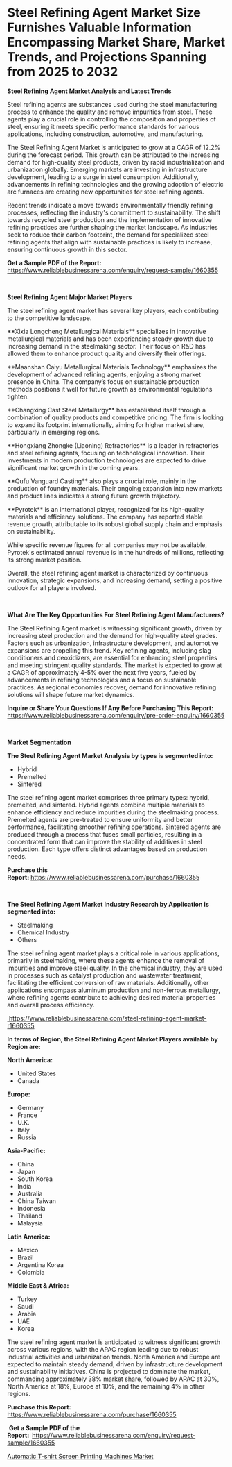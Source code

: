 <p><h1>Steel Refining Agent Market Size Furnishes Valuable Information Encompassing Market Share, Market Trends, and Projections Spanning from 2025 to 2032</h1></p><p><strong>Steel Refining Agent Market Analysis and Latest Trends</strong></p>
<p><p>Steel refining agents are substances used during the steel manufacturing process to enhance the quality and remove impurities from steel. These agents play a crucial role in controlling the composition and properties of steel, ensuring it meets specific performance standards for various applications, including construction, automotive, and manufacturing.</p><p>The Steel Refining Agent Market is anticipated to grow at a CAGR of 12.2% during the forecast period. This growth can be attributed to the increasing demand for high-quality steel products, driven by rapid industrialization and urbanization globally. Emerging markets are investing in infrastructure development, leading to a surge in steel consumption. Additionally, advancements in refining technologies and the growing adoption of electric arc furnaces are creating new opportunities for steel refining agents.</p><p>Recent trends indicate a move towards environmentally friendly refining processes, reflecting the industry's commitment to sustainability. The shift towards recycled steel production and the implementation of innovative refining practices are further shaping the market landscape. As industries seek to reduce their carbon footprint, the demand for specialized steel refining agents that align with sustainable practices is likely to increase, ensuring continuous growth in this sector.</p></p>
<p><strong>Get a Sample PDF of the Report:&nbsp;</strong> <a href="https://www.reliablebusinessarena.com/enquiry/request-sample/1660355?utm_campaign=2928&utm_medium=2&utm_source=Github&utm_content=ia&utm_term=29032025&utm_id=steel-refining-agent">https://www.reliablebusinessarena.com/enquiry/request-sample/1660355</a></p>
<p>&nbsp;</p>
<p><strong>Steel Refining Agent Major Market Players</strong></p>
<p><p>The steel refining agent market has several key players, each contributing to the competitive landscape.</p><p>**Xixia Longcheng Metallurgical Materials** specializes in innovative metallurgical materials and has been experiencing steady growth due to increasing demand in the steelmaking sector. Their focus on R&D has allowed them to enhance product quality and diversify their offerings.</p><p>**Maanshan Caiyu Metallurgical Materials Technology** emphasizes the development of advanced refining agents, enjoying a strong market presence in China. The company’s focus on sustainable production methods positions it well for future growth as environmental regulations tighten.</p><p>**Changxing Cast Steel Metallurgy** has established itself through a combination of quality products and competitive pricing. The firm is looking to expand its footprint internationally, aiming for higher market share, particularly in emerging regions.</p><p>**Hongxiang Zhongke (Liaoning) Refractories** is a leader in refractories and steel refining agents, focusing on technological innovation. Their investments in modern production technologies are expected to drive significant market growth in the coming years.</p><p>**Qufu Vanguard Casting** also plays a crucial role, mainly in the production of foundry materials. Their ongoing expansion into new markets and product lines indicates a strong future growth trajectory.</p><p>**Pyrotek** is an international player, recognized for its high-quality materials and efficiency solutions. The company has reported stable revenue growth, attributable to its robust global supply chain and emphasis on sustainability.</p><p>While specific revenue figures for all companies may not be available, Pyrotek's estimated annual revenue is in the hundreds of millions, reflecting its strong market position.</p><p>Overall, the steel refining agent market is characterized by continuous innovation, strategic expansions, and increasing demand, setting a positive outlook for all players involved.</p></p>
<p>&nbsp;</p>
<p><strong>What Are The Key Opportunities For Steel Refining Agent Manufacturers?</strong></p>
<p><p>The Steel Refining Agent market is witnessing significant growth, driven by increasing steel production and the demand for high-quality steel grades. Factors such as urbanization, infrastructure development, and automotive expansions are propelling this trend. Key refining agents, including slag conditioners and deoxidizers, are essential for enhancing steel properties and meeting stringent quality standards. The market is expected to grow at a CAGR of approximately 4-5% over the next five years, fueled by advancements in refining technologies and a focus on sustainable practices. As regional economies recover, demand for innovative refining solutions will shape future market dynamics.</p></p>
<p><strong>Inquire or Share Your Questions If Any Before Purchasing This Report:</strong> <a href="https://www.reliablebusinessarena.com/enquiry/pre-order-enquiry/1660355?utm_campaign=2928&utm_medium=2&utm_source=Github&utm_content=ia&utm_term=29032025&utm_id=steel-refining-agent">https://www.reliablebusinessarena.com/enquiry/pre-order-enquiry/1660355</a></p>
<p>&nbsp;</p>
<p><strong>Market Segmentation</strong></p>
<p><strong>The Steel Refining Agent Market Analysis by types is segmented into:</strong></p>
<p><ul><li>Hybrid</li><li>Premelted</li><li>Sintered</li></ul></p>
<p><p>The steel refining agent market comprises three primary types: hybrid, premelted, and sintered. Hybrid agents combine multiple materials to enhance efficiency and reduce impurities during the steelmaking process. Premelted agents are pre-treated to ensure uniformity and better performance, facilitating smoother refining operations. Sintered agents are produced through a process that fuses small particles, resulting in a concentrated form that can improve the stability of additives in steel production. Each type offers distinct advantages based on production needs.</p></p>
<p><strong>Purchase this Report:&nbsp;</strong><a href="https://www.reliablebusinessarena.com/purchase/1660355?utm_campaign=2928&utm_medium=2&utm_source=Github&utm_content=ia&utm_term=29032025&utm_id=steel-refining-agent">https://www.reliablebusinessarena.com/purchase/1660355</a></p>
<p>&nbsp;</p>
<p><strong>The Steel Refining Agent Market Industry Research by Application is segmented into:</strong></p>
<p><ul><li>Steelmaking</li><li>Chemical Industry</li><li>Others</li></ul></p>
<p><p>The steel refining agent market plays a critical role in various applications, primarily in steelmaking, where these agents enhance the removal of impurities and improve steel quality. In the chemical industry, they are used in processes such as catalyst production and wastewater treatment, facilitating the efficient conversion of raw materials. Additionally, other applications encompass aluminum production and non-ferrous metallurgy, where refining agents contribute to achieving desired material properties and overall process efficiency.</p></p>
<p><a href="https://www.reliablebusinessarena.com/steel-refining-agent-market-r1660355?utm_campaign=2928&utm_medium=2&utm_source=Github&utm_content=ia&utm_term=29032025&utm_id=steel-refining-agent">&nbsp;https://www.reliablebusinessarena.com/steel-refining-agent-market-r1660355</a></p>
<p><strong>In terms of Region, the Steel Refining Agent Market Players available by Region are:</strong></p>
<p>
    <p> <strong> North America: </strong>
        <ul>
            <li>United States</li>
            <li>Canada</li>
        </ul>
        </p> 
    <p> <strong> Europe: </strong>
        <ul>
            <li>Germany</li>
            <li>France</li>
            <li>U.K.</li>
            <li>Italy</li>
            <li>Russia</li>
        </ul>
        </p> 
    <p> <strong> Asia-Pacific: </strong>
        <ul>
            <li>China</li>
            <li>Japan</li>
            <li>South Korea</li>
            <li>India</li>
            <li>Australia</li>
            <li>China Taiwan</li>
            <li>Indonesia</li>
            <li>Thailand</li>
            <li>Malaysia</li>
        </ul>
        </p> 
    <p> <strong> Latin America: </strong>
        <ul>
            <li>Mexico</li>
            <li>Brazil</li>
            <li>Argentina Korea</li>
            <li>Colombia</li>
        </ul>
        </p> 
    <p> <strong> Middle East & Africa: </strong>
        <ul>
            <li>Turkey</li>
            <li>Saudi</li>
            <li>Arabia</li>
            <li>UAE</li>
            <li>Korea</li>
        </ul>
    </p>
    </p>
<p><p>The steel refining agent market is anticipated to witness significant growth across various regions, with the APAC region leading due to robust industrial activities and urbanization trends. North America and Europe are expected to maintain steady demand, driven by infrastructure development and sustainability initiatives. China is projected to dominate the market, commanding approximately 38% market share, followed by APAC at 30%, North America at 18%, Europe at 10%, and the remaining 4% in other regions.</p></p>
<p><strong>Purchase this Report: </strong><a href="https://www.reliablebusinessarena.com/purchase/1660355?utm_campaign=2928&utm_medium=2&utm_source=Github&utm_content=ia&utm_term=29032025&utm_id=steel-refining-agent">https://www.reliablebusinessarena.com/purchase/1660355</a></p>
<p>&nbsp;<strong>Get a Sample PDF of the Report:&nbsp;&nbsp;</strong><a href="https://www.reliablebusinessarena.com/enquiry/request-sample/1660355?utm_campaign=2928&utm_medium=2&utm_source=Github&utm_content=ia&utm_term=29032025&utm_id=steel-refining-agent">https://www.reliablebusinessarena.com/enquiry/request-sample/1660355</a></p>
<p><strong></strong></p>
<p><p><a href="https://github.com/hannajuana198484/Market-Research-Report-List-1/blob/main/automatic-t-shirt-screen-printing-machines-market.md?utm_campaign=2928&utm_medium=2&utm_source=Github&utm_content=ia&utm_term=29032025&utm_id=steel-refining-agent">Automatic T-shirt Screen Printing Machines Market</a></p></p>